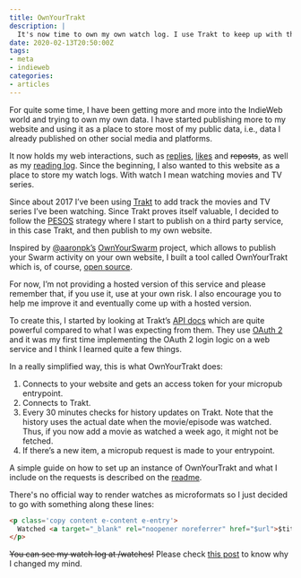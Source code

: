 ```yaml
---
title: OwnYourTrakt
description: |
  It's now time to own my own watch log. I use Trakt to keep up with the series and movies I'm watching and now I'm going to PESOS to my website!
date: 2020-02-13T20:50:00Z
tags:
- meta
- indieweb
categories:
- articles
---
```


For quite some time, I have been getting more and more into the IndieWeb world and trying to own my own data. I have started publishing more to my website and using it as a place to store most of my public data, i.e., data I already published on other social media and platforms.

<!--more-->

It now holds my web interactions, such as [replies](/micro/), [likes](/micro/) and ~~reposts~~, as well as my [reading log](/2020/01/29/owning-reading-log). Since the beginning, I also wanted to this website as a place to store my watch logs. With watch I mean watching movies and TV series.

Since about 2017 I’ve been using [Trakt](https://trakt.tv) to add track the movies and TV series I’ve been watching.  Since Trakt proves itself valuable, I decided to follow the [PESOS](https://indieweb.org/PESOS) strategy where I start to publish on a third party service, in this case Trakt, and then publish to my own website.

Inspired by [@aaronpk’s](http://aaronparecki.com/)  [OwnYourSwarm](https://ownyourswarm.p3k.io/) project, which allows to publish your Swarm activity on your own website, I built a tool called OwnYourTrakt which is, of course, [open source](https://github.com/hacdias/ownyourtrakt).

For now, I’m not providing a hosted version of this service and please remember that, if you use it, use at your own risk. I also encourage you to help me improve it and eventually come up with a hosted version.

 To create this, I started by looking at Trakt’s [API docs](https://trakt.docs.apiary.io/) which are quite powerful compared to what I was expecting from them. They use [OAuth 2](https://oauth.net/2/) and it was my first time implementing the OAuth 2 login logic on a web service and I think I learned quite a few things.

In a really simplified way, this is what OwnYourTrakt does:

1. Connects to your website and gets an access token for your micropub entrypoint.
2. Connects to Trakt.
3. Every 30 minutes checks for history updates on Trakt. Note that the history uses the actual date when the movie/episode was watched. Thus, if you now add a movie as watched a week ago, it might not be fetched.
4. If there’s a new item,  a micropub request is made to your entrypoint.

A simple guide on how to set up an instance of OwnYourTrakt and what I include on the requests is described on the [readme](https://github.com/hacdias/ownyourtrakt#own-your-trakt).

There's no official way to render watches as microformats so I just decided to go with something along these lines:

```html
<p class='copy content e-content e-entry'>
  Watched <a target="_blank" rel="noopener noreferrer" href="$url">$title</a>
</p>
```

~~You can see my watch log at /watches!~~ Please check [this post](/2020/02/17/removed-watches-checkins) to know why I changed my mind.
